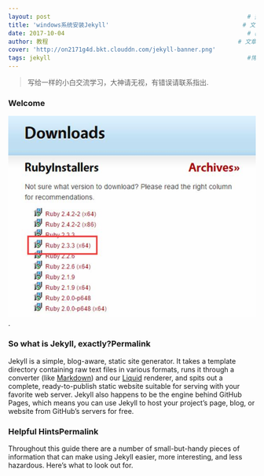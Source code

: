 ```yaml
---
layout: post 														# 指定使用的模板文件，“_layout” 目录下的模板文件名决定变量名
title: 'windows系统安装Jekyll'										# 文章的标题
date: 2017-10-04													# 覆盖文章名中的日期
author: 教程														# 文章的类别
cover: 'http://on2171g4d.bkt.clouddn.com/jekyll-banner.png'
tags: jekyll														#博客标签
---
```


> 写给一样的小白交流学习，大神请无视，有错误请联系指出.

### Welcome
![图片](/assets/img/Jekyll安装001.jpg)
.

### So what is Jekyll, exactly?Permalink

Jekyll is a simple, blog-aware, static site generator. It takes a template directory containing raw text files in various formats, runs it through a converter (like [Markdown](https://daringfireball.net/projects/markdown/)) and our [Liquid](https://github.com/Shopify/liquid/wiki) renderer, and spits out a complete, ready-to-publish static website suitable for serving with your favorite web server. Jekyll also happens to be the engine behind GitHub Pages, which means you can use Jekyll to host your project’s page, blog, or website from GitHub’s servers for free.

### Helpful HintsPermalink

Throughout this guide there are a number of small-but-handy pieces of information that can make using Jekyll easier, more interesting, and less hazardous. Here’s what to look out for.

